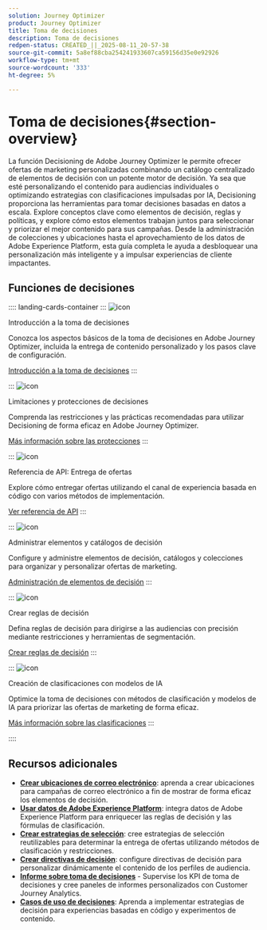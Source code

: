 ```yaml
---
solution: Journey Optimizer
product: Journey Optimizer
title: Toma de decisiones
description: Toma de decisiones
redpen-status: CREATED_||_2025-08-11_20-57-38
source-git-commit: 5a8ef88cba254241933607ca59156d35e0e92926
workflow-type: tm+mt
source-wordcount: '333'
ht-degree: 5%

---
```



# Toma de decisiones{#section-overview}

La función Decisioning de Adobe Journey Optimizer le permite ofrecer ofertas de marketing personalizadas combinando un catálogo centralizado de elementos de decisión con un potente motor de decisión. Ya sea que esté personalizando el contenido para audiencias individuales o optimizando estrategias con clasificaciones impulsadas por IA, Decisioning proporciona las herramientas para tomar decisiones basadas en datos a escala. Explore conceptos clave como elementos de decisión, reglas y políticas, y explore cómo estos elementos trabajan juntos para seleccionar y priorizar el mejor contenido para sus campañas. Desde la administración de colecciones y ubicaciones hasta el aprovechamiento de los datos de Adobe Experience Platform, esta guía completa le ayuda a desbloquear una personalización más inteligente y a impulsar experiencias de cliente impactantes.

## Funciones de decisiones

:::: landing-cards-container
:::
![icon](https://cdn.experienceleague.adobe.com/icons/circle-play.svg?lang=es)

Introducción a la toma de decisiones

Conozca los aspectos básicos de la toma de decisiones en Adobe Journey Optimizer, incluida la entrega de contenido personalizado y los pasos clave de configuración.

[Introducción a la toma de decisiones](../using/experience-decisioning/gs-experience-decisioning.md)
:::

:::
![icon](https://cdn.experienceleague.adobe.com/icons/shield-halved.svg?lang=es)

Limitaciones y protecciones de decisiones

Comprenda las restricciones y las prácticas recomendadas para utilizar Decisioning de forma eficaz en Adobe Journey Optimizer.

[Más información sobre las protecciones](../using/experience-decisioning/decisioning-guardrails.md)
:::

:::
![icon](https://cdn.experienceleague.adobe.com/icons/code-branch.svg?lang=es)

Referencia de API: Entrega de ofertas

Explore cómo entregar ofertas utilizando el canal de experiencia basada en código con varios métodos de implementación.

[Ver referencia de API](experience-decisioning-api-reference-landing-page.md)
:::

:::
![icon](https://cdn.experienceleague.adobe.com/icons/list-check.svg?lang=es)

Administrar elementos y catálogos de decisión

Configure y administre elementos de decisión, catálogos y colecciones para organizar y personalizar ofertas de marketing.

[Administración de elementos de decisión](manage-decision-items-landing-page.md)
:::

:::
![icon](https://cdn.experienceleague.adobe.com/icons/bullseye.svg?lang=es)

Crear reglas de decisión

Defina reglas de decisión para dirigirse a las audiencias con precisión mediante restricciones y herramientas de segmentación.

[Crear reglas de decisión](../using/experience-decisioning/rules.md)
:::

:::
![icon](https://cdn.experienceleague.adobe.com/icons/gear.svg?lang=es)

Creación de clasificaciones con modelos de IA

Optimice la toma de decisiones con métodos de clasificación y modelos de IA para priorizar las ofertas de marketing de forma eficaz.

[Más información sobre las clasificaciones](experience-decisioning-rankings-landing-page.md)
:::

::::


## Recursos adicionales

- **[Crear ubicaciones de correo electrónico](../using/experience-decisioning/placements.md)**: aprenda a crear ubicaciones para campañas de correo electrónico a fin de mostrar de forma eficaz los elementos de decisión.
- **[Usar datos de Adobe Experience Platform](aep-data-landing-page.md)**: integra datos de Adobe Experience Platform para enriquecer las reglas de decisión y las fórmulas de clasificación.
- **[Crear estrategias de selección](../using/experience-decisioning/selection-strategies.md)**: cree estrategias de selección reutilizables para determinar la entrega de ofertas utilizando métodos de clasificación y restricciones.
- **[Crear directivas de decisión](../using/experience-decisioning/create-decision.md)**: configure directivas de decisión para personalizar dinámicamente el contenido de los perfiles de audiencia.
- **[Informe sobre toma de decisiones](../using/experience-decisioning/cja-reporting.md)** - Supervise los KPI de toma de decisiones y cree paneles de informes personalizados con Customer Journey Analytics.
- **[Casos de uso de decisiones](../using/experience-decisioning/experience-decisioning-uc.md)**: Aprenda a implementar estrategias de decisión para experiencias basadas en código y experimentos de contenido.
